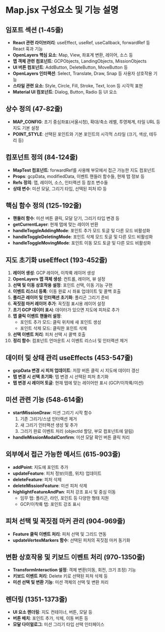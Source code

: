 # Map.jsx 구성요소 및 기능 설명

## 임포트 섹션 (1-45줄)

- **React 관련 라이브러리**: useEffect, useRef, useCallback, forwardRef 등 React 훅과 기능
- **OpenLayers 핵심 요소**: Map, View, 좌표계 변환, 레이어, 소스 등
- **맵 객체 관련 컴포넌트**: GCPObjects, LandingObjects, MissionObjects
- **UI 버튼 컴포넌트**: AddButton, DeleteButton, MoveButton 등
- **OpenLayers 인터랙션**: Select, Translate, Draw, Snap 등 사용자 상호작용 기능
- **스타일 관련 요소**: Style, Circle, Fill, Stroke, Text, Icon 등 시각적 표현
- **Material UI 컴포넌트**: Dialog, Button, Radio 등 UI 요소

## 상수 정의 (47-82줄)

- **MAP_CONFIG**: 초기 중심좌표(서울시청), 확대/축소 레벨, 투영체계, 타일 URL 등 지도 기본 설정
- **POINT_STYLE**: 선택된 포인트와 기본 포인트의 시각적 스타일 (크기, 색상, 테두리 등)

## 컴포넌트 정의 (84-124줄)

- **MapTest 컴포넌트**: forwardRef를 사용해 부모에서 접근 가능한 지도 컴포넌트
- **Props**: gcpData, modifiedData, 이벤트 핸들러 함수들, 현재 탭 정보 등
- **Refs 정의**: 맵, 레이어, 소스, 인터랙션 등 참조 변수들
- **상태 변수**: 미션 모달, 그리기 타입, 선택된 피처 ID 등

## 핵심 함수 정의 (125-192줄)

- **핸들러 함수**: 미션 버튼 클릭, 모달 닫기, 그리기 타입 변경 등
- **getCurrentLayer**: 현재 탭에 맞는 레이어 반환
- **handleToggleAddingMode**: 포인트 추가 모드 토글 및 다른 모드 비활성화
- **handleToggleDeletingMode**: 포인트 삭제 모드 토글 및 다른 모드 비활성화
- **handleToggleMovingMode**: 포인트 이동 모드 토글 및 다른 모드 비활성화

## 지도 초기화 useEffect (193-452줄)

1. **레이어 생성**: GCP 레이어, 이착륙 레이어 생성
2. **OpenLayers 맵 객체 생성**: 컨트롤, 레이어, 뷰 설정
3. **선택 및 이동 상호작용 설정**: 포인트 선택, 이동 기능 구현
4. **이벤트 리스너 등록**: 이동 완료 시 좌표 업데이트 및 콜백 호출
5. **폴리곤 레이어 및 인터랙션 초기화**: 폴리곤 그리기 준비
6. **꼭짓점 마커 레이어 추가**: 꼭짓점 표시용 레이어 설정
7. **초기 GCP 데이터 표시**: 데이터가 있으면 지도에 피처로 추가
8. **맵 클릭 이벤트 핸들러 설정**:
   - 포인트 추가 모드: 클릭 위치에 새 포인트 생성
   - 포인트 삭제 모드: 클릭한 포인트 삭제
9. **선택 이벤트 처리**: 피처 선택 시 콜백 호출
10. **정리 함수**: 컴포넌트 언마운트 시 이벤트 리스너 및 인터랙션 제거

## 데이터 및 상태 관리 useEffects (453-547줄)

- **gcpData 변경 시 피처 업데이트**: 저장 버튼 클릭 시 지도에 데이터 갱신
- **탭 변경 시 선택 초기화**: 탭 변경 시 선택된 피처 초기화
- **탭 변경 시 레이어 토글**: 현재 탭에 맞는 레이어만 표시 (GCP/이착륙/미션)

## 미션 관련 기능 (548-614줄)

- **startMissionDraw**: 미션 그리기 시작 함수
  1. 기존 그리기/스냅 인터랙션 제거
  2. 새 그리기 인터랙션 생성 및 추가
  3. 그리기 완료 이벤트 처리 (objectId 할당, 부모 컴포넌트에 알림)
- **handleMissionModalConfirm**: 미션 모달 확인 버튼 클릭 처리

## 외부에서 접근 가능한 메서드 (615-903줄)

- **addPoint**: 지도에 포인트 추가
- **updateFeature**: 피처 정보(이름, 위치) 업데이트
- **deleteFeature**: 피처 삭제
- **deleteMissionFeature**: 미션 피처 삭제
- **highlightFeatureAndPan**: 피처 강조 표시 및 중심 이동
  - 임무 탭: 폴리곤, 라인, 포인트 등 다양한 형태 지원
  - GCP/이착륙 탭: 포인트 강조 표시

## 피처 선택 및 꼭짓점 마커 관리 (904-969줄)

- **Feature 클릭 이벤트 처리**: 피처 선택 및 그리드 연동
- **updateVertexMarkers 함수**: 선택된 피처의 꼭짓점 마커 동기화

## 변환 상호작용 및 키보드 이벤트 처리 (970-1350줄)

- **TransformInteraction 설정**: 객체 변환(이동, 회전, 크기 조정) 기능
- **키보드 이벤트 처리**: Delete 키로 선택된 피처 삭제 등
- **미션 선택 및 변환 기능**: 미션 객체의 선택 및 변환 처리

## 렌더링 (1351-1373줄)

- **UI 요소 렌더링**: 지도 컨테이너, 버튼, 모달 등
- **버튼 배치**: 포인트 추가, 삭제, 이동 버튼 등
- **모달 다이얼로그**: 미션 그리기 타입 선택 인터페이스

